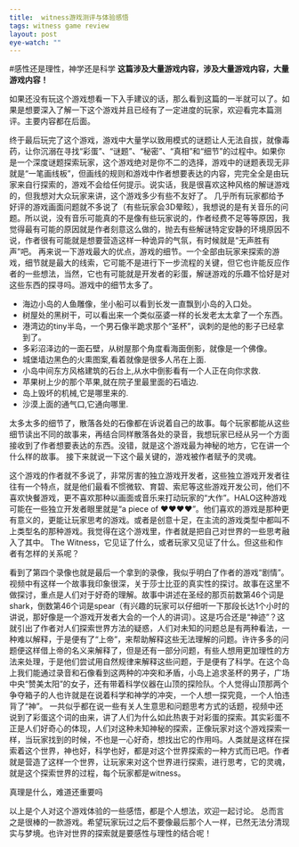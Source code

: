 ```yaml
---
title:  witness游戏测评与体验感悟
tags: witness game review
layout: post
eye-watch: ""
---
```


#感性还是理性，神学还是科学
**这篇涉及大量游戏内容，涉及大量游戏内容，大量游戏内容！**

如果还没有玩这个游戏想看一下入手建议的话，那么看到这篇的一半就可以了。如果是想要深入了解一下这个游戏并且已经有了一定进度的玩家，欢迎看完本篇测评。主要内容都在后面。

终于最后玩完了这个游戏，游戏中大量学以致用模式的谜题让人无法自拔，就像毒药，让你沉溺在寻找“彩蛋”、“谜题”、“秘密”、“真相”和“细节”的过程中。如果你是一个深度谜题探索玩家，这个游戏绝对是你不二的选择，游戏中的谜题表现无非就是“一笔画线板”，但画线的规则和游戏中作者想要表达的内容，完完全全是由玩家来自行探索的，游戏不会给任何提示。说实话，我是很喜欢这种风格的解谜游戏的，但我想对大众玩家来讲，这个游戏多少有些不友好了。
几乎所有玩家都给予好评的游戏画面问题就不多说了（有些玩家会3D晕眩），我想说的是有关音乐的问题。所以说，没有音乐可能真的不是像有些玩家说的，作者经费不足等等原因，我觉得最有可能的原因就是作者刻意这么做的，抛去有些解谜特定安静的环境原因不说，作者很有可能就是想要营造这样一种诡异的气氛，有时候就是“无声胜有声”吧。
再来说一下游戏最大的优点，游戏的细节。一个全部由玩家来探索的游戏，细节就是最大的线索，它可能不是进行下一步流程的关键，但它也许能反应作者的一些想法，当然，它也有可能就是开发者的彩蛋，解谜游戏的乐趣不恰好是对这些东西的探寻吗。游戏中的细节太多了。

<!--more-->

* 海边小岛的人鱼雕像，坐小船可以看到长发一直飘到小岛的入口处。
* 树屋处的黑树干，可以看出来一个类似巫婆一样的长发老太太拿了一个东西。
* 港湾边的tiny半岛，一个男石像半跪求那个“圣杯”，讽刺的是他的影子已经拿到了。
* 多彩沼泽边的一面石壁，从树屋那个角度看海面倒影，就像是一个佛像。
* 城堡墙边黑色的火熏图案,看着就像是很多人吊在上面.
* 小岛中间东方风格建筑的石台上,从水中倒影看有一个人正在向你求救.
* 苹果树上少的那个苹果,就在院子里最里面的石墙边.
* 岛上毁坏的机械,它是哪里来的.
* 沙漠上面的通气口,它通向哪里.

太多太多的细节了，散落各处的石像都在诉说着自己的故事。每个玩家都能从这些细节读出不同的故事来，再结合同样散落各处的录音，我想玩家已经从另一个方面接收到了作者想要表达的东西。没错，就是这个游戏最为神秘的地方，它在讲一个什么样的故事。
接下来就说一下这个最关键的，游戏被作者赋予的灵魂。

这个游戏的作者就不多说了，非常厉害的独立游戏开发者，这些独立游戏开发者往往有一个特点，就是他们最看不惯微软、育碧、索尼等这些游戏开发公司，他们不喜欢快餐游戏，更不喜欢那种以画面或音乐来打动玩家的“大作”。HALO这种游戏可能在一些独立开发者眼里就是“a piece of ♥♥♥♥”。他们喜欢的游戏是那种更有意义的，更能让玩家思考的游戏。或者是创意十足，在主流的游戏类型中都叫不上类型名的那种游戏。我觉得在这个游戏里，作者就是把自己对世界的一些思考融入了其中。
The Witness，它见证了什么，或者玩家又见证了什么。但这些和作者有怎样的关系呢？

看到了第四个录像也就是最后一个拿到的录像，我似乎明白了作者的游戏“剧情”。视频中有这样一个故事我印象很深，关于莎士比亚的真实性的探讨。故事在这里不做探讨，重点是人们对于好奇的理解。故事中讲述在圣经的那页前数第46个词是shark，倒数第46个词是spear（有兴趣的玩家可以仔细听一下那段长达1个小时的讲说，那好像是一个游戏开发者大会的一个人的讲词）。这是巧合还是“神迹”？这就引出了作者对人们探索世界方法的疑惑，人们对未知的问题总是有两种看法，一种难以解释，于是便有了“上帝”，来帮助解释这些无法理解的问题。许许多多的问题便这样借上帝的名义来解释了，但是还有一部分问题，有些人想用更加理性的方法来处理，于是他们尝试用自然规律来解释这些问题，于是便有了科学。在这个岛上我们能通过录音和石像看到这两种的冲突和矛盾，小岛上追求圣杯的男子，广场中央“赞美太阳”的女子，还有带着科学仪器在山顶的探险队。个人觉得山顶那两个争夺箱子的人也许就是在说着科学和神学的冲突，一个人想一探究竟，一个人怕违背了“神”。
一共似乎都在说一些有关人生意思和问题思考方式的话题，视频中还说到了彩蛋这个词的由来，讲了人们为什么如此热衷于对彩蛋的探索。其实彩蛋不正是人们好奇心的体现，人们对这种未知神秘的探索，正像玩家对这个游戏探索一样，当玩家找到的时候，不也是一心好奇，想找出它的作用吗。人类就是这样在探索着这个世界，神也好，科学也好，都是对这个世界探索的一种方式而已吧。作者就是营造了这样一个世界，让玩家来对这个世界进行探索，进行思考，它的灵魂，就是这个探索世界的过程，每个玩家都是witness。

真理是什么，难道还重要吗

以上是个人对这个游戏体验的一些感悟，都是个人想法，欢迎一起讨论。
总而言之是很棒的一款游戏。希望玩家玩过之后不要像最后那个人一样，已然无法分清现实与梦境。也许对世界的探索就是要感性与理性的结合呢！
